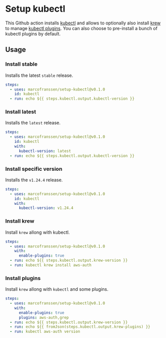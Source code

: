# Setup kubectl

This Github action installs [kubectl][] and allows to optionally also install [krew][] to manage [kubectl plugins][krew-plugins]. You can also choose to pre-install a bunch of kubectl plugins by default.

## Usage

### Install stable

Installs the latest `stable` release.

```yaml
steps:
  - uses: marcofranssen/setup-kubectl@v0.1.0
    id: kubectl
  - run: echo ${{ steps.kubectl.output.kubectl-version }}
```

### Install latest

Installs the `latest` release.

```yaml
steps:
  - uses: marcofranssen/setup-kubectl@v0.1.0
    id: kubectl
    with:
      kubectl-version: latest
  - run: echo ${{ steps.kubectl.output.kubectl-version }}
```

### Install specific version

Installs the `v1.24.4` release.

```yaml
steps:
  - uses: marcofranssen/setup-kubectl@v0.1.0
    id: kubectl
    with:
      kubectl-version: v1.24.4
```

### Install krew

Install `krew` allong with kubectl.

```yaml
steps:
  - uses: marcofranssen/setup-kubectl@v0.1.0
    with:
      enable-plugins: true
  - run: echo ${{ steps.kubectl.output.krew-version }}
  - run: kubectl krew install aws-auth
```

### Install plugins

Install `krew` allong with `kubectl` and some plugins.

```yaml
steps:
  - uses: marcofranssen/setup-kubectl@v0.1.0
    with:
      enable-plugins: true
      plugins: aws-auth,grep
  - run: echo ${{ steps.kubectl.output.krew-version }}
  - run: echo ${{ fromJson(steps.kubectl.output.krew-plugins) }}
  - run: kubectl aws-auth version
```

[kubectl]: https://kubernetes.io/docs/tasks/tools/install-kubectl-linux/ "The Kubernetes CLI"
[krew]: https://krew.sigs.k8s.io/ "Krew is the plugin manager for kubectl command-line tool."
[krew-plugins]: https://krew.sigs.k8s.io/plugins/ "List of kubectl plugins distributed on the centralized krew-index."
